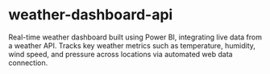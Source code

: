 # weather-dashboard-api
Real-time weather dashboard built using Power BI, integrating live data from a weather API. Tracks key weather metrics such as temperature, humidity, wind speed, and pressure across locations via automated web data connection.
